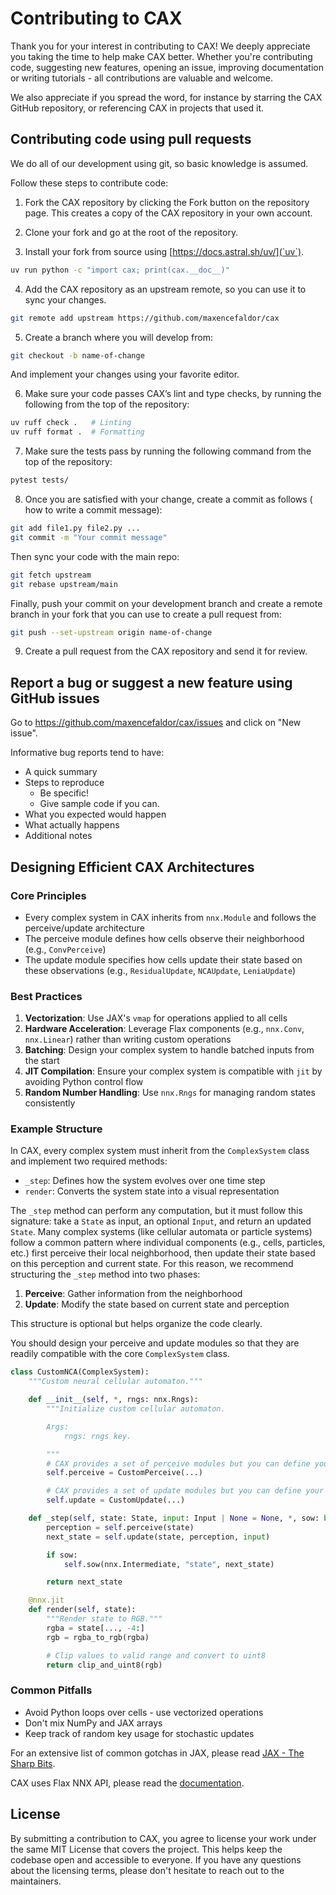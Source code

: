 # Contributing to CAX

Thank you for your interest in contributing to CAX! We deeply appreciate you taking the time to help make CAX better. Whether you're contributing code, suggesting new features, opening an issue, improving documentation or writing tutorials - all contributions are valuable and welcome.

We also appreciate if you spread the word, for instance by starring the CAX GitHub repository, or referencing CAX in projects that used it.

## Contributing code using pull requests

We do all of our development using git, so basic knowledge is assumed.

Follow these steps to contribute code:

1. Fork the CAX repository by clicking the Fork button on the repository page. This creates a copy of the CAX repository in your own account.

2. Clone your fork and go at the root of the repository.

3. Install your fork from source using [https://docs.astral.sh/uv/](`uv`).

```bash
uv run python -c "import cax; print(cax.__doc__)"
```

4. Add the CAX repository as an upstream remote, so you can use it to sync your changes.

```bash
git remote add upstream https://github.com/maxencefaldor/cax
```

5. Create a branch where you will develop from:

```bash
git checkout -b name-of-change
```

And implement your changes using your favorite editor.

6. Make sure your code passes CAX’s lint and type checks, by running the following from the top of the repository:

```bash
uv ruff check .   # Linting
uv ruff format .  # Formatting
```

7. Make sure the tests pass by running the following command from the top of the repository:

```bash
pytest tests/
```

8. Once you are satisfied with your change, create a commit as follows ( how to write a commit message):

```bash
git add file1.py file2.py ...
git commit -m "Your commit message"
```

Then sync your code with the main repo:

```bash
git fetch upstream
git rebase upstream/main
```

Finally, push your commit on your development branch and create a remote branch in your fork that you can use to create a pull request from:

```bash
git push --set-upstream origin name-of-change
```

9. Create a pull request from the CAX repository and send it for review.

## Report a bug or suggest a new feature using GitHub issues

Go to https://github.com/maxencefaldor/cax/issues and click on "New issue".

Informative bug reports tend to have:

- A quick summary
- Steps to reproduce
  - Be specific!
  - Give sample code if you can.
- What you expected would happen
- What actually happens
- Additional notes

## Designing Efficient CAX Architectures

### Core Principles

- Every complex system in CAX inherits from `nnx.Module` and follows the perceive/update architecture
- The perceive module defines how cells observe their neighborhood (e.g., `ConvPerceive`)
- The update module specifies how cells update their state based on these observations (e.g., `ResidualUpdate`, `NCAUpdate`, `LeniaUpdate`)

### Best Practices

1. **Vectorization**: Use JAX's `vmap` for operations applied to all cells
2. **Hardware Acceleration**: Leverage Flax components (e.g., `nnx.Conv`, `nnx.Linear`) rather than writing custom operations
3. **Batching**: Design your complex system to handle batched inputs from the start
4. **JIT Compilation**: Ensure your complex system is compatible with `jit` by avoiding Python control flow
5. **Random Number Handling**: Use `nnx.Rngs` for managing random states consistently

### Example Structure

In CAX, every complex system must inherit from the `ComplexSystem` class and implement two required methods:
- `_step`: Defines how the system evolves over one time step
- `render`: Converts the system state into a visual representation

The `_step` method can perform any computation, but it must follow this signature: take a `State` as input, an optional `Input`, and return an updated `State`. Many complex systems (like cellular automata or particle systems) follow a common pattern where individual components (e.g., cells, particles, etc.) first perceive their local neighborhood, then update their state based on this perception and current state. For this reason, we recommend structuring the `_step` method into two phases:

1. **Perceive**: Gather information from the neighborhood
2. **Update**: Modify the state based on current state and perception

This structure is optional but helps organize the code clearly.

You should design your perceive and update modules so that they are readily compatible with the core `ComplexSystem` class.

```python
class CustomNCA(ComplexSystem):
	"""Custom neural cellular automaton."""

	def __init__(self, *, rngs: nnx.Rngs):
		"""Initialize custom cellular automaton.

		Args:
			rngs: rngs key.

		"""
		# CAX provides a set of perceive modules but you can define your own.
		self.perceive = CustomPerceive(...)

		# CAX provides a set of update modules but you can define your own.
		self.update = CustomUpdate(...)

	def _step(self, state: State, input: Input | None = None, *, sow: bool = False) -> State:
		perception = self.perceive(state)
		next_state = self.update(state, perception, input)

		if sow:
			self.sow(nnx.Intermediate, "state", next_state)

		return next_state

	@nnx.jit
	def render(self, state):
		"""Render state to RGB."""
		rgba = state[..., -4:]
		rgb = rgba_to_rgb(rgba)

		# Clip values to valid range and convert to uint8
		return clip_and_uint8(rgb)
```

### Common Pitfalls

- Avoid Python loops over cells - use vectorized operations
- Don't mix NumPy and JAX arrays
- Keep track of random key usage for stochastic updates

For an extensive list of common gotchas in JAX, please read [JAX - The Sharp Bits](https://jax.readthedocs.io/en/latest/notebooks/Common_Gotchas_in_JAX.html).

CAX uses Flax NNX API, please read the [documentation](https://flax.readthedocs.io/en/latest/).

## License

By submitting a contribution to CAX, you agree to license your work under the same MIT License that covers the project. This helps keep the codebase open and accessible to everyone. If you have any questions about the licensing terms, please don't hesitate to reach out to the maintainers.
